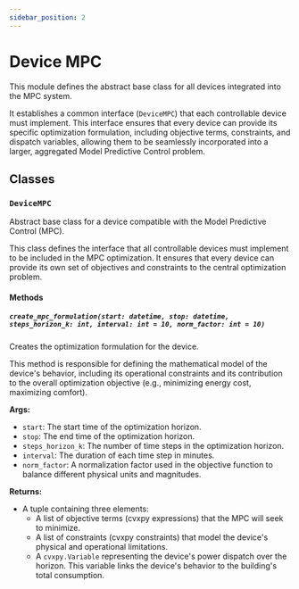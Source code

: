```yaml
---
sidebar_position: 2
---
```


# Device MPC

This module defines the abstract base class for all devices integrated into the MPC system.

It establishes a common interface (`DeviceMPC`) that each controllable device must implement. This interface ensures that every device can provide its specific optimization formulation, including objective terms, constraints, and dispatch variables, allowing them to be seamlessly incorporated into a larger, aggregated Model Predictive Control problem.

## Classes

### `DeviceMPC`

Abstract base class for a device compatible with the Model Predictive Control (MPC).

This class defines the interface that all controllable devices must implement to be included in the MPC optimization. It ensures that every device can provide its own set of objectives and constraints to the central optimization problem.

#### Methods

##### `create_mpc_formulation(start: datetime, stop: datetime, steps_horizon_k: int, interval: int = 10, norm_factor: int = 10)`

Creates the optimization formulation for the device.

This method is responsible for defining the mathematical model of the device's behavior, including its operational constraints and its contribution to the overall optimization objective (e.g., minimizing energy cost, maximizing comfort).

**Args:**

- `start`: The start time of the optimization horizon.
- `stop`: The end time of the optimization horizon.
- `steps_horizon_k`: The number of time steps in the optimization horizon.
- `interval`: The duration of each time step in minutes.
- `norm_factor`: A normalization factor used in the objective function to balance different physical units and magnitudes.

**Returns:**

- A tuple containing three elements:
  - A list of objective terms (cvxpy expressions) that the MPC will seek to minimize.
  - A list of constraints (cvxpy constraints) that model the device's physical and operational limitations.
  - A `cvxpy.Variable` representing the device's power dispatch over the horizon. This variable links the device's behavior to the building's total consumption.